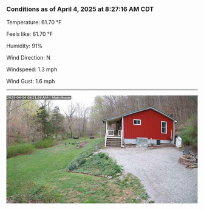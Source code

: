 ### Conditions as of April 4, 2025 at 8:27:16 AM CDT 

Temperature: 61.70 &deg;F

Feels like: 61.70 &deg;F

Humidity: 91%

Wind Direction: N

Windspeed: 1.3 mph

Wind Gust: 1.6 mph

---

<img src="./images/latest.jpeg"/>

